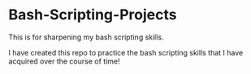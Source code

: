 # Bash-Scripting-Projects
This is for sharpening my bash scripting skills.

I have created this repo to practice the bash scripting skills that I have acquired over the course of time!
